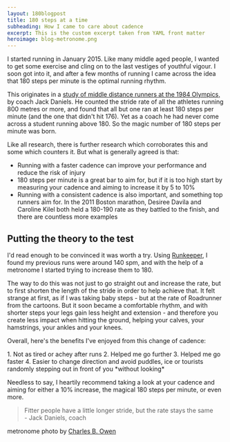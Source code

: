 ```yaml
---
layout: 180blogpost
title: 180 steps at a time
subheading: How I came to care about cadence
excerpt: This is the custom excerpt taken from YAML front matter
heroimage: blog-metronome.png
---
```



<p>I started running in January 2015. Like many middle aged people, I wanted to get some exercise and cling on to the last vestiges of youthful vigour.
I soon got into it, and after a few months of running I came across the idea that 180 steps per minute is the optimal running rhythm.</p>

<p>This originates in a <a href="http://running.competitor.com/2014/07/training/make-a-high-stride-rate-work-for-you_54957">study of middle distance runners at the 1984 Olympics,</a> by coach Jack Daniels. He counted the stride rate of all the athletes running 800 metres or more, and found that all but one ran at least 180 steps per minute (and the one that didn't hit 176). Yet as a coach he had never come across a student running above 180. So the magic number of 180 steps per minute was born.</p>

<p>Like all research, there is further research which corroborates this and some which counters it. But what is generally agreed is that:</p>

<ul>
<li>Running with a faster cadence can improve your performance and reduce the risk of injury</li>
<li>180 steps per minute is a great bar to aim for, but if it is too high start by measuring your cadence and aiming to increase it by 5 to 10%</li>
<li>Running with a consistent cadence is also important, and something top runners aim for. In the 2011 Boston marathon, Desiree Davila and Caroline Kilel both held a 180-190 rate as they battled to the finish, and there are countless more examples</li>
</ul>

<h2 class="section-heading">Putting the theory to the test</h2>

<p>I'd read enough to be convinced it was worth a try. Using <a href="http://www.runkeeper.com">Runkeeper</a>, I found my previous runs were around 140 spm, and with the help of a metronome I started trying to increase them to 180.</p>

<p>The way to do this was not just to go straight out and increase the rate, but to first shorten the length of the stride in order to help achieve that. It felt strange at first, as if I was taking baby steps - but at the rate of Roadrunner from the cartoons. But it soon became a comfortable rhythm, and with shorter steps your legs gain less height and extension - and therefore you create less impact when hitting the ground, helping your calves, your hamstrings, your ankles and your knees.</p>

<p>Overall, here's the benefits I've enjoyed from this change of cadence:</p>
1.  Not as tired or achey after runs
2.  Helped me go further
3.  Helped me go faster
4.  Easier to change direction and avoid puddles, ice or tourists randomly stepping out in front of you *without looking*

<p>Needless to say, I heartily recommend taking a look at your cadence and aiming for either a 10% increase, the magical 180 steps per minute, or even more. </p>

<blockquote>Fitter people have a little longer stride, but the rate stays the same<br> - Jack Daniels, coach</blockquote>

<p class="photocredit text-muted"><i class="fa fa-creative-commons fa-fw"></i> metronome photo by <a href="https://www.flickr.com/photos/90353061@N00/">Charles B. Owen</a></p>

